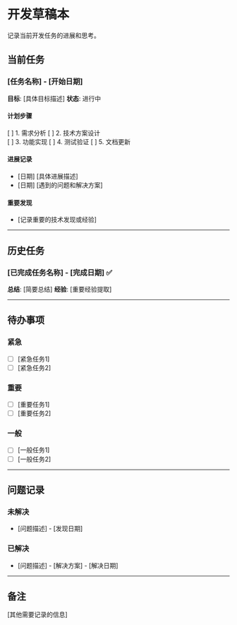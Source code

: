 # 开发草稿本

记录当前开发任务的进展和思考。

## 当前任务

### [任务名称] - [开始日期]
**目标**: [具体目标描述]
**状态**: 进行中

#### 计划步骤
[ ] 1. 需求分析
[ ] 2. 技术方案设计  
[ ] 3. 功能实现
[ ] 4. 测试验证
[ ] 5. 文档更新

#### 进展记录
- [日期] [具体进展描述]
- [日期] [遇到的问题和解决方案]

#### 重要发现
- [记录重要的技术发现或经验]

---

## 历史任务

### [已完成任务名称] - [完成日期] ✅
**总结**: [简要总结]
**经验**: [重要经验提取]

---

## 待办事项

### 紧急
- [ ] [紧急任务1]
- [ ] [紧急任务2]

### 重要
- [ ] [重要任务1]
- [ ] [重要任务2]

### 一般
- [ ] [一般任务1]
- [ ] [一般任务2]

---

## 问题记录

### 未解决
- [问题描述] - [发现日期]

### 已解决
- [问题描述] - [解决方案] - [解决日期]

---

## 备注
[其他需要记录的信息]
